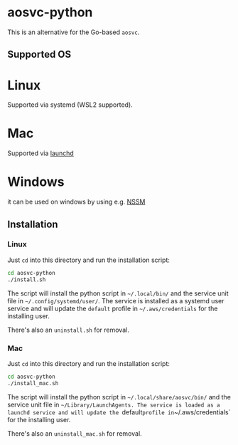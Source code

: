 # aosvc-python

This is an alternative for the Go-based `aosvc`.

## Supported OS

# Linux
Supported via systemd (WSL2 supported). 

# Mac
Supported via [launchd](https://www.launchd.info/) 

# Windows
it can be used on windows by using e.g. [NSSM](https://nssm.cc/)

## Installation
### Linux

Just `cd` into this directory and run the installation script:
```sh
cd aosvc-python
./install.sh
```

The script will install the python script in `~/.local/bin/` and the service unit file in `~/.config/systemd/user/`. The service is installed as a systemd user service and will update the `default` profile in `~/.aws/credentials` for the installing user.

There's also an `uninstall.sh` for removal.

### Mac
Just `cd` into this directory and run the installation script:
```sh
cd aosvc-python
./install_mac.sh
```

The script will install the python script in `~/.local/share/aosvc/bin/` and the service unit file in `~/Library/LaunchAgents. The service is loaded as a launchd service and will update the `default` profile in `~/.aws/credentials` for the installing user.

There's also an `uninstall_mac.sh` for removal.
